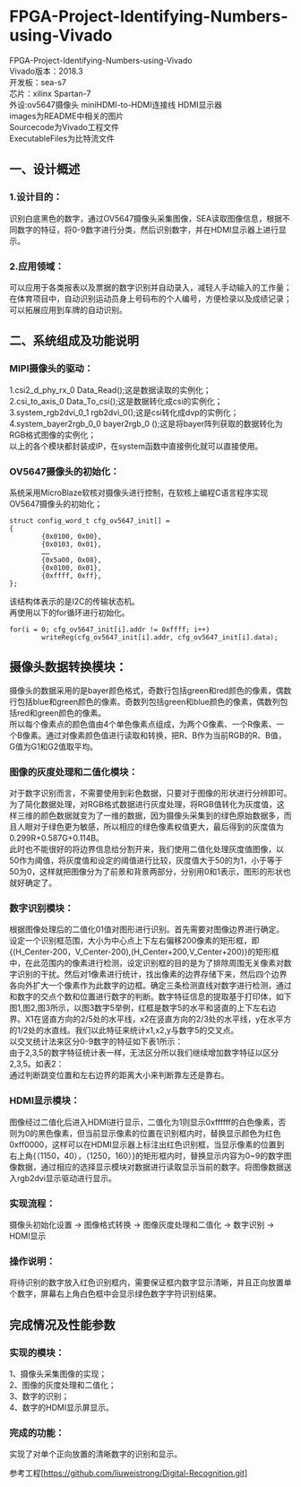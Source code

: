 # FPGA-Project-Identifying-Numbers-using-Vivado
FPGA-Project-Identifying-Numbers-using-Vivado  
Vivado版本：2018.3  
开发板：sea-s7  
芯片：xilinx Spartan-7  
外设:ov5647摄像头 miniHDMI-to-HDMI连接线 HDMI显示器  
images为README中相关的图片  
Sourcecode为Vivado工程文件  
ExecutableFiles为比特流文件  

## 一、设计概述
### 1.设计目的：
  识别白底黑色的数字，通过OV5647摄像头采集图像，SEA读取图像信息，根据不同数字的特征，将0-9数字进行分类，然后识别数字，并在HDMI显示器上进行显示。  
### 2.应用领域：
  可以应用于各类报表以及票据的数字识别并自动录入，减轻人手动输入的工作量；在体育项目中，自动识别运动员身上号码布的个人编号，方便检录以及成绩记录；可以拓展应用到车牌的自动识别。  

## 二、系统组成及功能说明
### MIPI摄像头的驱动：
  1.csi2_d_phy_rx_0 Data_Read();这是数据读取的实例化；  
  2.csi_to_axis_0 Data_To_csi();这是数据转化成csi的实例化；  
	3.system_rgb2dvi_0_1 rgb2dvi_0();这是csi转化成dvp的实例化；  
	4.system_bayer2rgb_0_0 bayer2rgb_0 ();这是将bayer阵列获取的数据转化为RGB格式图像的实例化；  
	以上的各个模块都封装成IP，在system函数中直接例化就可以直接使用。  
### OV5647摄像头的初始化：
  系统采用MicroBlaze软核对摄像头进行控制，在软核上编程C语言程序实现OV5647摄像头的初始化； 
```
struct config_word_t cfg_ov5647_init[] =
{
		{0x0100, 0x00},
		{0x0103, 0x01},
		……
		{0x5a00, 0x08},
		{0x0100, 0x01},
		{0xffff, 0xff},
};
```
  该结构体表示的是I2C的传输状态机。  
  再使用以下的for循环进行初始化。  
```
for(i = 0; cfg_ov5647_init[i].addr != 0xffff; i++)
		writeReg(cfg_ov5647_init[i].addr, cfg_ov5647_init[i].data);
```
## 摄像头数据转换模块：
  摄像头的数据采用的是bayer颜色格式，奇数行包括green和red颜色的像素，偶数行包括blue和green颜色的像素。奇数列包括green和blue颜色的像素，偶数列包括red和green颜色的像素。  
所以每个像素点的颜色值由4个单色像素点组成，为两个G像素、一个R像素、一个B像素。通过对像素颜色值进行读取和转换，把R、B作为当前RGB的R、B值，G值为G1和G2值取平均。  

### 图像的灰度处理和二值化模块：
  对于数字识别而言，不需要使用到彩色数据，只要对于图像的形状进行分辨即可。为了简化数据处理，对RGB格式数据进行灰度处理，将RGB值转化为灰度值，这样三维的颜色数据就变为了一维的数据，因为摄像头采集到的绿色原始数据多，而且人眼对于绿色更为敏感，所以相应的绿色像素权值更大，最后得到的灰度值为0.299R+0.587G+0.114B。  
  此时也不能很好的将边界信息给分割开来，我们使用二值化处理灰度值图像，以50作为阈值，将灰度值和设定的阈值进行比较，灰度值大于50的为1，小于等于50为0，这样就把图像分为了前景和背景两部分，分别用0和1表示，图形的形状也就好确定了。 
  
### 数字识别模块：
  根据图像处理后的二值化01值对图形进行识别。首先需要对图像边界进行确定。设定一个识别框范围，大小为中心点上下左右偏移200像素的矩形框，即{(H_Center-200，V_Center-200),(H_Center+200,V_Center+200)}的矩形框中，在此范围内的像素进行检测，设定识别框的目的是为了排除周围无关像素对数字识别的干扰。然后对1像素进行统计，找出像素的边界存储下来，然后四个边界各向外扩大一个像素作为此数字的边框。确定三条检测直线对数字进行检测，通过和数字的交点个数和位置进行数字的判断。数字特征信息的提取基于打印体，如下图1,图2,图3所示，以图3数字5举例，红框是数字5的水平和竖直的上下左右边界。X1在竖直方向的2/5处的水平线，x2在竖直方向的2/3处的水平线，y在水平方的1/2处的水直线。我们以此特征来统计x1,x2,y与数字5的交叉点。  
  以交叉统计法来区分0-9数字的特征如下表1所示：  
  由于2,3,5的数字特征统计表一样，无法区分所以我们继续增加数字特征以区分2,3,5。如表2：  
  通过判断跳变位置和左右边界的距离大小来判断靠左还是靠右。  
  
### HDMI显示模块：
  图像经过二值化后进入HDMI进行显示，二值化为1则显示0xffffff的白色像素，否则为0的黑色像素，但当前显示像素的位置在识别框内时，替换显示颜色为红色0xff0000，这样可以在HDMI显示器上标注出红色识别框，当显示像素的位置到右上角{（1150，40），（1250，160）}的矩形框内时，替换显示内容为0~9的数字图像数据，通过相应的选择显示模块对数据进行读取显示当前的数字。将图像数据送入rgb2dvi显示驱动进行显示。

### 实现流程：
  摄像头初始化设置 -> 图像格式转换 -> 图像灰度处理和二值化 -> 数字识别 -> HDMI显示

### 操作说明：
  将待识别的数字放入红色识别框内，需要保证框内数字显示清晰，并且正向放置单个数字，屏幕右上角白色框中会显示绿色数字字符识别结果。

## 完成情况及性能参数
### 实现的模块：
1、摄像头采集图像的实现；  
2、图像的灰度处理和二值化；  
3、数字的识别；  
4、数字的HDMI显示屏显示。  
### 完成的功能：
实现了对单个正向放置的清晰数字的识别和显示。  

参考工程[https://github.com/liuweistrong/Digital-Recognition.git]
